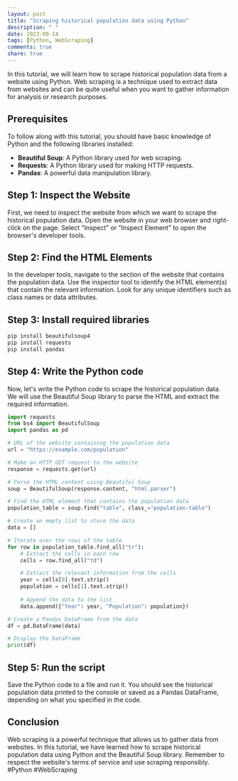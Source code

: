 ```yaml
---
layout: post
title: "Scraping historical population data using Python"
description: " "
date: 2023-09-14
tags: [Python, WebScraping]
comments: true
share: true
---
```


In this tutorial, we will learn how to scrape historical population data from a website using Python. Web scraping is a technique used to extract data from websites and can be quite useful when you want to gather information for analysis or research purposes.

## Prerequisites
To follow along with this tutorial, you should have basic knowledge of Python and the following libraries installed:
- **Beautiful Soup**: A Python library used for web scraping.
- **Requests**: A Python library used for making HTTP requests.
- **Pandas**: A powerful data manipulation library.

## Step 1: Inspect the Website
First, we need to inspect the website from which we want to scrape the historical population data. Open the website in your web browser and right-click on the page. Select "Inspect" or "Inspect Element" to open the browser's developer tools.

## Step 2: Find the HTML Elements
In the developer tools, navigate to the section of the website that contains the population data. Use the inspector tool to identify the HTML element(s) that contain the relevant information. Look for any unique identifiers such as class names or data attributes.

## Step 3: Install required libraries
```python
pip install beautifulsoup4
pip install requests
pip install pandas
```

## Step 4: Write the Python code
Now, let's write the Python code to scrape the historical population data. We will use the Beautiful Soup library to parse the HTML and extract the required information.

```python
import requests
from bs4 import BeautifulSoup
import pandas as pd

# URL of the website containing the population data
url = "https://example.com/population"

# Make an HTTP GET request to the website
response = requests.get(url)

# Parse the HTML content using Beautiful Soup
soup = BeautifulSoup(response.content, "html.parser")

# Find the HTML element that contains the population data
population_table = soup.find("table", class_="population-table")

# Create an empty list to store the data
data = []

# Iterate over the rows of the table
for row in population_table.find_all("tr"):
    # Extract the cells in each row
    cells = row.find_all("td")

    # Extract the relevant information from the cells
    year = cells[0].text.strip()
    population = cells[1].text.strip()
    
    # Append the data to the list
    data.append({"Year": year, "Population": population})

# Create a Pandas DataFrame from the data
df = pd.DataFrame(data)

# Display the DataFrame
print(df)
```

## Step 5: Run the script
Save the Python code to a file and run it. You should see the historical population data printed to the console or saved as a Pandas DataFrame, depending on what you specified in the code.

## Conclusion
Web scraping is a powerful technique that allows us to gather data from websites. In this tutorial, we have learned how to scrape historical population data using Python and the Beautiful Soup library. Remember to respect the website's terms of service and use scraping responsibly. #Python #WebScraping